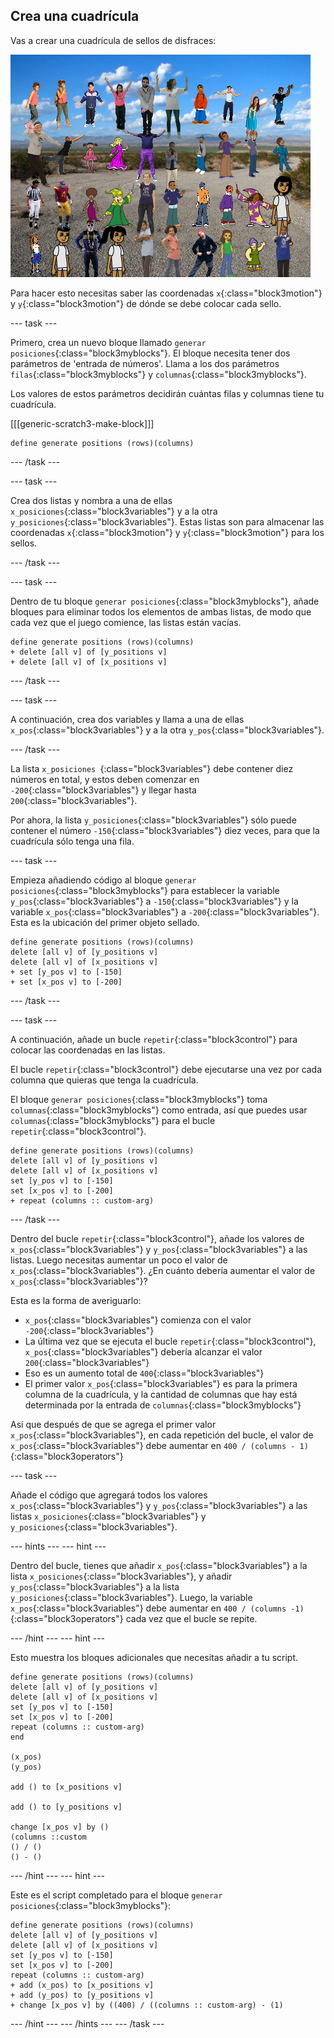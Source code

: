 ## Crea una cuadrícula

Vas a crear una cuadrícula de sellos de disfraces:

![sellos en la cuadrícula](images/stamp_grid.png)

Para hacer esto necesitas saber las coordenadas `x`{:class="block3motion"} y `y`{:class="block3motion"} de dónde se debe colocar cada sello.

\--- task \---

Primero, crea un nuevo bloque llamado `generar posiciones`{:class="block3myblocks"}. El bloque necesita tener dos parámetros de 'entrada de números'. Llama a los dos parámetros `filas`{:class="block3myblocks"} y `columnas`{:class="block3myblocks"}.

Los valores de estos parámetros decidirán cuántas filas y columnas tiene tu cuadrícula.

[[[generic-scratch3-make-block]]]

```blocks3
define generate positions (rows)(columns)
```

\--- /task \---

\--- task \---

Crea dos listas y nombra a una de ellas `x_posiciones`{:class="block3variables"} y a la otra `y_posiciones`{:class="block3variables"}. Estas listas son para almacenar las coordenadas `x`{:class="block3motion"} y `y`{:class="block3motion"} para los sellos.

\--- /task \---

\--- task \---

Dentro de tu bloque `generar posiciones`{:class="block3myblocks"}, añade bloques para eliminar todos los elementos de ambas listas, de modo que cada vez que el juego comience, las listas están vacías.

```blocks3
define generate positions (rows)(columns)
+ delete [all v] of [y_positions v]
+ delete [all v] of [x_positions v]
```

\--- /task \---

\--- task \---

A continuación, crea dos variables y llama a una de ellas `x_pos`{:class="block3variables"} y a la otra `y_pos`{:class="block3variables"}.

\--- /task \---

La lista `x_posiciones `{:class="block3variables"} debe contener diez números en total, y estos deben comenzar en `-200`{:class="block3variables"} y llegar hasta `200`{:class="block3variables"}.

Por ahora, la lista `y_posiciones`{:class="block3variables"} sólo puede contener el número `-150`{:class="block3variables"} diez veces, para que la cuadrícula sólo tenga una fila.

\--- task \---

Empieza añadiendo código al bloque `generar posiciones`{:class="block3myblocks"} para establecer la variable `y_pos`{:class="block3variables"} a `-150`{:class="block3variables"} y la variable `x_pos`{:class="block3variables"} a `-200`{:class="block3variables"}. Esta es la ubicación del primer objeto sellado.

```blocks3
define generate positions (rows)(columns)
delete [all v] of [y_positions v]
delete [all v] of [x_positions v]
+ set [y_pos v] to [-150]
+ set [x_pos v] to [-200]
```

\--- /task \---

\--- task \---

A continuación, añade un bucle `repetir`{:class="block3control"} para colocar las coordenadas en las listas.

El bucle `repetir`{:class="block3control"} debe ejecutarse una vez por cada columna que quieras que tenga la cuadrícula.

El bloque `generar posiciones`{:class="block3myblocks"} toma `columnas`{:class="block3myblocks"} como entrada, así que puedes usar `columnas`{:class="block3myblocks"} para el bucle `repetir`{:class="block3control"}.

```blocks3
define generate positions (rows)(columns)
delete [all v] of [y_positions v]
delete [all v] of [x_positions v]
set [y_pos v] to [-150]
set [x_pos v] to [-200]
+ repeat (columns :: custom-arg)
```

\--- /task \---

Dentro del bucle `repetir`{:class="block3control"}, añade los valores de `x_pos`{:class="block3variables"} y `y_pos`{:class="block3variables"} a las listas. Luego necesitas aumentar un poco el valor de `x_pos`{:class="block3variables"}. ¿En cuánto debería aumentar el valor de `x_pos`{:class="block3variables"}?

Esta es la forma de averiguarlo:

- `x_pos`{:class="block3variables"} comienza con el valor `-200`{:class="block3variables"}
- La última vez que se ejecuta el bucle `repetir`{:class="block3control"}, `x_pos`{:class="block3variables"} debería alcanzar el valor `200`{:class="block3variables"}
- Eso es un aumento total de `400`{:class="block3variables"}
- El primer valor `x_pos`{:class="block3variables"} es para la primera columna de la cuadrícula, y la cantidad de columnas que hay está determinada por la entrada de `columnas`{:class="block3myblocks"}

Así que después de que se agrega el primer valor `x_pos`{:class="block3variables"}, en cada repetición del bucle, el valor de `x_pos`{:class="block3variables"} debe aumentar en `400 / (columns - 1)`{:class="block3operators"}

\--- task \---

Añade el código que agregará todos los valores `x_pos`{:class="block3variables"} y `y_pos`{:class="block3variables"} a las listas `x_posiciones`{:class="block3variables"} y `y_posiciones`{:class="block3variables"}.

\--- hints \--- \--- hint \---

Dentro del bucle, tienes que añadir `x_pos`{:class="block3variables"} a la lista `x_posiciones`{:class="block3variables"}, y añadir `y_pos`{:class="block3variables"} a la lista `y_posiciones`{:class="block3variables"}. Luego, la variable `x_pos`{:class="block3variables"} debe aumentar en `400 / (columns -1)`{:class="block3operators"} cada vez que el bucle se repite.

\--- /hint \--- \--- hint \---

Esto muestra los bloques adicionales que necesitas añadir a tu script.

```blocks3
define generate positions (rows)(columns)
delete [all v] of [y_positions v]
delete [all v] of [x_positions v]
set [y_pos v] to [-150]
set [x_pos v] to [-200]
repeat (columns :: custom-arg)
end

(x_pos)
(y_pos)

add () to [x_positions v]

add () to [y_positions v]

change [x_pos v] by ()
(columns ::custom
() / () 
() - ()
```

\--- /hint \--- \--- hint \---

Este es el script completado para el bloque `generar posiciones`{:class="block3myblocks"}:

```blocks3
define generate positions (rows)(columns)
delete [all v] of [y_positions v]
delete [all v] of [x_positions v]
set [y_pos v] to [-150]
set [x_pos v] to [-200]
repeat (columns :: custom-arg)
+ add (x_pos) to [x_positions v]
+ add (y_pos) to [y_positions v]
+ change [x_pos v] by ((400) / ((columns :: custom-arg) - (1)
```

\--- /hint \--- \--- /hints \--- \--- /task \---